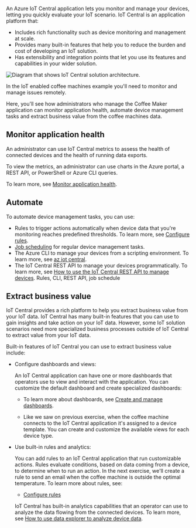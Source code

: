 An Azure IoT Central application lets you monitor and manage your devices, letting you quickly evaluate your IoT scenario. IoT Central is an application platform that:

- Includes rich functionality such as device monitoring and management at scale.
- Provides many built-in features that help you to reduce the burden and cost of developing an IoT solution.
- Has extensibility and integration points that let you use its features and capabilities in your wider solution.

![Diagram that shows IoT Central solution architecture.](../media/7-architecture.png)

In the IoT enabled coffee machines example you'll need to monitor and manage issues remotely.

Here, you'll see how administrators who manage the Coffee Maker application can monitor application health, automate device management tasks and extract business value from the coffee machines data.

## Monitor application health

An administrator can use IoT Central metrics to assess the health of connected devices and the health of running data exports.

To view the metrics, an administrator can use charts in the Azure portal, a REST API, or PowerShell or Azure CLI queries.

To learn more, see [Monitor application health](/azure/iot-central/core/howto-manage-iot-central-from-portal).

## Automate

To automate device management tasks, you can use:

- Rules to trigger actions automatically when device data that you're monitoring reaches predefined thresholds. To learn more, see [Configure rules](/azure/iot-central/core/howto-configure-rules).
- [Job scheduling](/azure/iot-central/core/howto-manage-devices-in-bulk) for regular device management tasks.
- The Azure CLI to manage your devices from a scripting environment. To learn more, see [az iot central](/cli/azure/iot/central).
- The IoT Central REST API to manage your devices programmatically. To learn more, see [How to use the IoT Central REST API to manage devices](/azure/iot-central/core/howto-manage-devices-with-rest-api).
Rules, CLI, REST API, job schedule

## Extract business value

IoT Central provides a rich platform to help you extract business value from your IoT data. IoT Central has many built-in features that you can use to gain insights and take action on your IoT data. However, some IoT solution scenarios need more specialized business processes outside of IoT Central to extract value from your IoT data.

Built-in features of IoT Central you can use to extract business value include:

- Configure dashboards and views:

  An IoT Central application can have one or more dashboards that operators use to view and interact with the application. You can customize the default dashboard and create specialized dashboards:

  - To learn more about dashboards, see [Create and manage dashboards](/azure/iot-central/core/howto-manage-dashboards).

  - Like we saw on previous exercise, when the coffee machine connects to the IoT Central application it's assigned to a device template. You can create and customize the available views for each device type.

- Use built-in rules and analytics:

  You can add rules to an IoT Central application that run customizable actions. Rules evaluate conditions, based on data coming from a device, to determine when to run an action. In the next exercise, we'll create a rule to send an email when the coffee machine is outside the optimal temperature. To learn more about rules, see:
  
  - [Configure rules](/azure/iot-central/core/howto-configure-rules)
  
  IoT Central has built-in analytics capabilities that an operator can use to analyze the data flowing from the connected devices. To learn more, see [How to use data explorer to analyze device data](/azure/iot-central/core/howto-create-analytics).